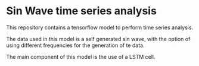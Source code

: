 # Sin Wave time series analysis

This repository contains a tensorflow model to perform time series analysis.

The data used in this model is a self generated sin wave, with the option of using different frequencies for the generation of te data.

The main component of this model is the use of a LSTM cell.

